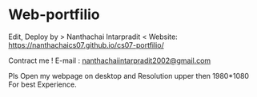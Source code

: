 # Web-portfilio

Edit, Deploy by > Nanthachai Intarpradit <
Website: https://nanthachaics07.github.io/cs07-portfilio/

Contract me !
E-mail : nanthachaiintarpradit2002@gmail.com

Pls Open my webpage on desktop and Resolution upper then 1980*1080 For best Experience. 